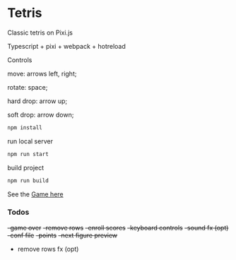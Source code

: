 # Tetris

Classic tetris on Pixi.js

Typescript + pixi + webpack + hotreload

Controls

move: arrows left, right;

rotate: space;

hard drop: arrow up;

soft drop: arrow down;


```sh
npm install
```
run local server
```sh
npm run start
```
build project
```sh
npm run build
```

See the [Game here](http://smival.com/tetris)


### Todos
~~-game over~~
~~-remove rows~~
~~-enroll scores~~
~~-keyboard controls~~
~~-sound fx (opt)~~
~~-conf file~~
~~-points~~
~~-next figure preview~~
- remove rows fx (opt)
